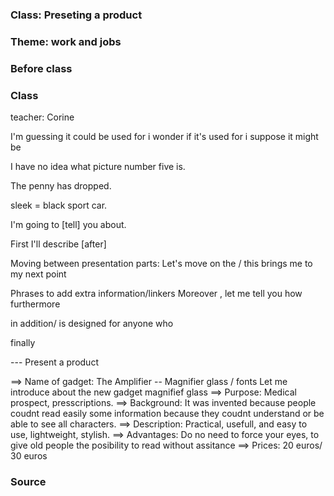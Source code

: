 ### Class: Preseting a product
### Theme: work and jobs


### Before class




### Class

teacher: Corine

I'm guessing
it could be used for
i wonder if it's used for
i suppose it might be

I have no idea what picture number five is.

The penny has dropped.

sleek = black sport car.

I'm going to [tell] you about.

First I'll describe [after]

Moving between presentation parts: Let's move on the / this brings me to my next point


Phrases to add extra information/linkers Moreover , let me tell you how furthermore

in addition/ is designed for anyone who

finally 


--- Present a product

==>  Name of gadget: The Amplifier -- Magnifier glass / fonts
Let me introduce about the new gadget magnifief glass
==>  Purpose:  Medical prospect, presscriptions.
==>  Background: It was invented because people coudnt read easily some information because they coudnt understand or be able to see all characters.
==>  Description: Practical, usefull, and easy to use, lightweight, stylish. 
==>  Advantages: Do no need to force your eyes, to give old people the posibility to read without assitance
==>  Prices: 20 euros/ 30 euros



### Source
